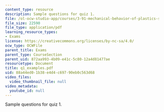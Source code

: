 ```yaml
---
content_type: resource
description: Sample questions for quiz 1.
file: /ol-ocw-studio-app/courses/3-91-mechanical-behavior-of-plastics-spring-2007/88a44ed01b38e4d4c69790eb0c563d68_q1_examples.pdf
file_size: 22590
file_type: application/pdf
learning_resource_types:
- Exams
license: https://creativecommons.org/licenses/by-nc-sa/4.0/
ocw_type: OCWFile
parent_title: Exams
parent_type: CourseSection
parent_uid: 872aa993-4b09-e41c-5c80-12a4d81477ae
resourcetype: Document
title: q1_examples.pdf
uid: 88a44ed0-1b38-e4d4-c697-90eb0c563d68
video_files:
  video_thumbnail_file: null
video_metadata:
  youtube_id: null
---
```

Sample questions for quiz 1.